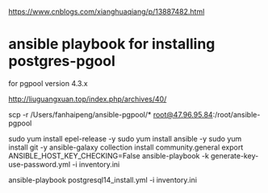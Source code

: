 https://www.cnblogs.com/xianghuaqiang/p/13887482.html
# ansible playbook for installing postgres-pgool
for pgpool version 4.3.x

http://liuguangxuan.top/index.php/archives/40/

scp -r /Users/fanhaipeng/ansible-pgpool/* root@47.96.95.84:/root/ansible-pgpool

sudo yum install epel-release -y
sudo yum install ansible -y
sudo yum install git -y
ansible-galaxy collection install community.general
export ANSIBLE_HOST_KEY_CHECKING=False
ansible-playbook -k generate-key-use-password.yml  -i inventory.ini



ansible-playbook postgresql14_install.yml -i inventory.ini


